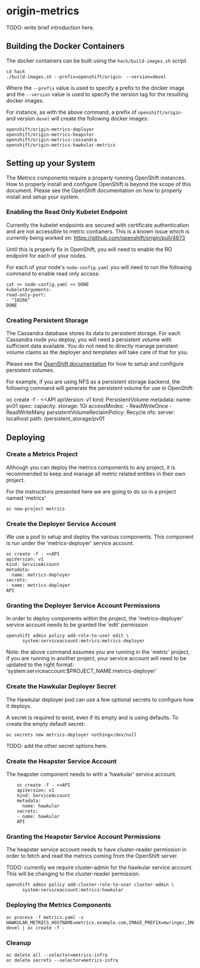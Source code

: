 # origin-metrics

TODO: write brief introduction here.

## Building the Docker Containers

The docker containers can be built using the `hack/build-images.sh` script.

	cd hack
	./build-images.sh --prefix=openshift/origin- --version=devel

Where the `--prefix` value is used to specify a prefix to the docker image and the `--version` value is used to specify the version tag for the resulting docker images.

For instance, as with the above command, a prefix of `openshift/origin-` and version `devel` will create the following docker images:

	openshift/origin-metrics-deployer
	openshift/origin-metrics-heapster
	openshift/origin-metrics-cassandra
	openshift/origin-metrics-hawkular-metrics
	
## Setting up your System

The Metrics components require a properly running OpenShift instances. How to properly install and configure OpenShift is beyond the scope of this document. Please see the OpenShift documentation on how to properly install and setup your system.

### Enabling the Read Only Kubelet Endpoint

Currently the kubelet endpoints are secured with certificate authentication and are not accessible to metric contianers. This is a known issue which is currently being worked on: https://github.com/openshift/origin/pull/4873 

Until this is properly fix in OpenShift, you will need to enable the RO endpoint for each of your nodes.

For each of your node's `node-config.yaml` you will need to run the following command to enable read only access:

	cat >> node-config.yaml << DONE
	kubeletArguments:
 	read-only-port:
 	- "10266"
	DONE

### Creating Persistent Storage

The Cassandra database stores its data to persistent storage. For each Cassandra node you deploy, you will need a persistent volume with sufficient data available. You do not need to directly manage peristent volume claims as the deployer and templates will take care of that for you.

Please see the [OpenShift documentation](https://docs.openshift.org/latest/architecture/additional_concepts/storage.html) for how to setup and configure persistent volumes.

For example, if you are using NFS as a persistent storage backend, the following command will generate the persistent volume for use in OpenShift:

oc create -f - <<API
apiVersion: v1
kind: PersistentVolume
metadata:
  name: pv01
spec:
  capacity:
    storage: 1Gi
  accessModes:
    - ReadWriteOnce
    - ReadWriteMany
  persistentVolumeReclaimPolicy: Recycle
  nfs:
    server: localhost
    path: /persistent_storage/pv01


## Deploying


### Create a Metrics Project

Although you can deploy the metrics components to any project, it is recommended to keep and manage all metric related entities in their own project.

For the instructions presented here we are going to do so in a project named 'metrics'

	oc new-project metrics

### Create the Deployer Service Account

We use a pod to setup and deploy the various components. This component is run under the 'metrics-deployer' service account.

	oc create -f - <<API
	apiVersion: v1
	kind: ServiceAccount
	metadata:
	  name: metrics-deployer
	secrets:
	- name: metrics-deployer
	API

### Granting the Deployer Service Account Permissions

In order to deploy components within the project, the 'metrics-deployer' service account needs to be granted the 'edit' permission

	openshift admin policy add-role-to-user edit \
          system:serviceaccount:metrics:metrics-deployer

Note: the above command assumes you are running in the 'metric' project, if you are running in another project, your service account will need to be updated to the right format: 'system:serviceaccount:$PROJECT_NAME:metrics-deployer'

### Create the Hawkular Deployer Secret

The Hawkular deployer pod can use a few optional secrets to configure how it deploys.

A secret is required to exist, even if its empty and is using defaults. To create the empty default secret:

	oc secrets new metrics-deployer nothing=/dev/null

TODO: add the other secret options here.

### Create the Heapster Service Account

The heapster component needs to with a 'hawkular' service account. 

        oc create -f - <<API
        apiVersion: v1
        kind: ServiceAccount
        metadata:
          name: hawkular
        secrets:
        - name: hawkular
        API

### Granting the Heapster Service Account Permissions

The heapster service account needs to have cluster-reader permission in order to fetch and read the metrics coming from the OpenShift server.

TODO: currently we require cluster-admin for the hawkular service account. This will be changing to the cluster-reader permission.

	openshift admin policy add-cluster-role-to-user cluster-admin \
          system:serviceaccount:metrics:hawkular

### Deploying the Metrics Components

	oc process -f metrics.yaml -v HAWKULAR_METRICS_HOSTNAME=metrics.example.com,IMAGE_PREFIX=mwringe/,IMAGE_VERSION=0.1-devel | oc create -f -

### Cleanup

	oc delete all --selector=metrics-infra
	oc delete secrets --selector=metrics-infra

